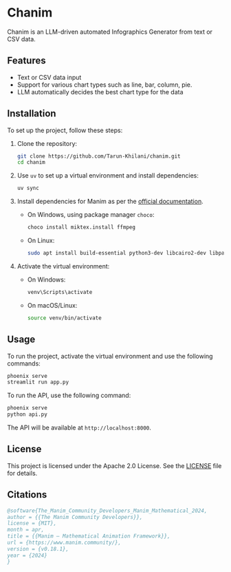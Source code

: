 # Chanim
Chanim is an LLM-driven automated Infographics Generator from text or CSV data.

## Features

- Text or CSV data input
- Support for various chart types such as line, bar, column, pie.
- LLM automatically decides the best chart type for the data

## Installation

To set up the project, follow these steps:

1. Clone the repository:
    ```sh
    git clone https://github.com/Tarun-Khilani/chanim.git
    cd chanim
    ```

2. Use `uv` to set up a virtual environment and install dependencies:
    ```sh
    uv sync
    ```

3. Install dependencies for Manim as per the [official documentation](https://docs.manim.community/en/stable/installation.html).
    - On Windows, using package manager `choco`:
        ```sh
        choco install miktex.install ffmpeg
        ```
    - On Linux:
        ```sh
        sudo apt install build-essential python3-dev libcairo2-dev libpango1.0-dev texlive texlive-latex-extra ffmpeg
        ```

4. Activate the virtual environment:
    - On Windows:
        ```sh
        venv\Scripts\activate
        ```
    - On macOS/Linux:
        ```sh
        source venv/bin/activate
        ```

## Usage

To run the project, activate the virtual environment and use the following commands:
```sh
phoenix serve
streamlit run app.py
```

To run the API, use the following command:
```sh
phoenix serve
python api.py
```
The API will be available at `http://localhost:8000`.

## License

This project is licensed under the Apache 2.0 License. See the [LICENSE](LICENSE) file for details.

## Citations

```bibtex
@software{The_Manim_Community_Developers_Manim_Mathematical_2024,
author = {{The Manim Community Developers}},
license = {MIT},
month = apr,
title = {{Manim – Mathematical Animation Framework}},
url = {https://www.manim.community/},
version = {v0.18.1},
year = {2024}
}
```